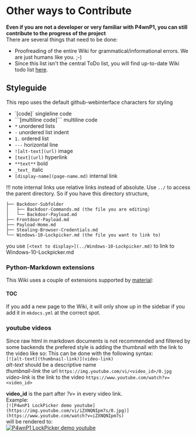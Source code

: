 # Other ways to Contribute

**Even if you are not a developer or very familiar with P4wnP1, you can still contribute to the progress of the project**  
There are several things that need to be done:
* Proofreading of the entire Wiki for grammatical/informational errors. We are just humans like you. ;-)  
* Since this list isn't the central ToDo list, you will find up-to-date Wiki todo list [here](../ToDo.md).

## Styleguide
This repo uses the default github-webinterface characters for styling
* \`[code]\` singleline code
* \`\`\`[multiline code]\`\`\` multiline code
* `*` unordered lists
* `-` unordered list indent
* `1.` ordered list
* `---` horizontal line
* `![alt-text](url)` image
* `[text](url)` hyperlink
* `**text**` bold
* `_text_` italic
* `[display-name](page-name.md)` internal link

!!! note
    internal links use relative links instead of absolute.
    Use `../` to access the parent directory. So if you have this directory structure,
```
├── Backdoor-Subfolder
│   ├── Backdoor-Commands.md (the file you are editing)
│   └── Backdoor-Payload.md
├── Frontdoor-Payload.md
├── Payload-Home.md
├── Stealing-Browser-Credentials.md
└── Windows-10-Lockpicker.md (the file you want to link to)
```
you use `[<text to display>](../Windows-10-Lockpicker.md)` to link to Windows-10-Lockpicker.md

### Python-Markdown extensions
This Wiki uses a couple of extensions supported by [material](https://squidfunk.github.io/mkdocs-material/):
#### TOC
If you add a new page to the Wiki, it will only show up in the sidebar if you add it in `mkdocs.yml` at the correct spot.


### youtube videos
Since raw html in markdown documents is not recommended and filtered by some backends the prefered style is adding the thumbnail with the link to the video like so:
This can be done with the following syntax:  
`[![alt-text](thumbnail-link)](video-link)`  
_alt-text_ should be a descriptive name  
_thumbnail-link_ the url   `https://img.youtube.com/vi/<video_id>/0.jpg`  
_video-link_ is the link to the video   `https://www.youtube.com/watch?v=<video_id>`

**video_id** is the part after _?v=_ in every   video link.  
Example:  
`[![P4wnP1 LockPicker demo youtube](https://img.youtube.com/vi/iZXNQNIpm7s/0.jpg)](https://www.youtube.com/watch?v=iZXNQNIpm7s)`  
will be rendered to:  
[![P4wnP1 LockPicker demo youtube](https://img.youtube.com/vi/iZXNQNIpm7s/0.jpg)](https://www.youtube.com/watch?v=iZXNQNIpm7s)

